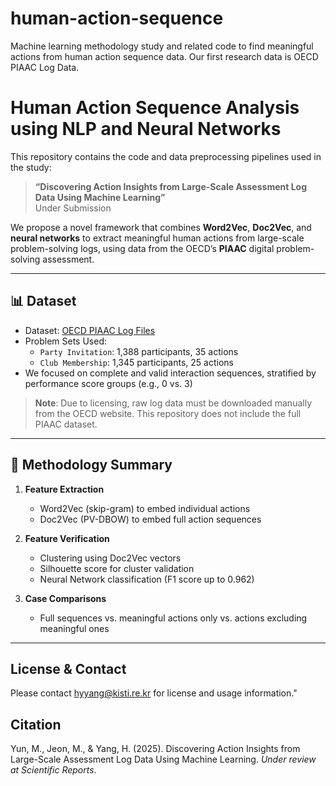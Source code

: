 # human-action-sequence

Machine learning methodology study and related code to find meaningful actions from human action sequence data.
Our first research data is OECD PIAAC Log Data.

# Human Action Sequence Analysis using NLP and Neural Networks

This repository contains the code and data preprocessing pipelines used in the study:

> **“Discovering Action Insights from Large-Scale Assessment Log Data Using Machine Learning”**  
> Under Submission

We propose a novel framework that combines **Word2Vec**, **Doc2Vec**, and **neural networks** to extract meaningful human actions from large-scale problem-solving logs, using data from the OECD’s **PIAAC** digital problem-solving assessment.


---

## 📊 Dataset

- Dataset: [OECD PIAAC Log Files](https://www.oecd.org/skills/piaac/data/piaaclogfiles/)
- Problem Sets Used:
  - `Party Invitation`: 1,388 participants, 35 actions
  - `Club Membership`: 1,345 participants, 25 actions
- We focused on complete and valid interaction sequences, stratified by performance score groups (e.g., 0 vs. 3)

> **Note**: Due to licensing, raw log data must be downloaded manually from the OECD website. This repository does not include the full PIAAC dataset.

---

## 🧠 Methodology Summary

1. **Feature Extraction**
   - Word2Vec (skip-gram) to embed individual actions
   - Doc2Vec (PV-DBOW) to embed full action sequences

2. **Feature Verification**
   - Clustering using Doc2Vec vectors
   - Silhouette score for cluster validation
   - Neural Network classification (F1 score up to 0.962)

3. **Case Comparisons**
   - Full sequences vs. meaningful actions only vs. actions excluding meaningful ones

---

## License & Contact

Please contact hyyang@kisti.re.kr for license and usage information."


## Citation

Yun, M., Jeon, M., & Yang, H. (2025). Discovering Action Insights from Large-Scale Assessment Log Data Using Machine Learning. *Under review at Scientific Reports*.




